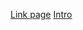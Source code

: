 [Link page](https://github.com/onexrdev/portal/wiki/OneXR-Portal)
[Intro](https://github.com/onexrdev/portal/wiki/Introduction#introduction)
